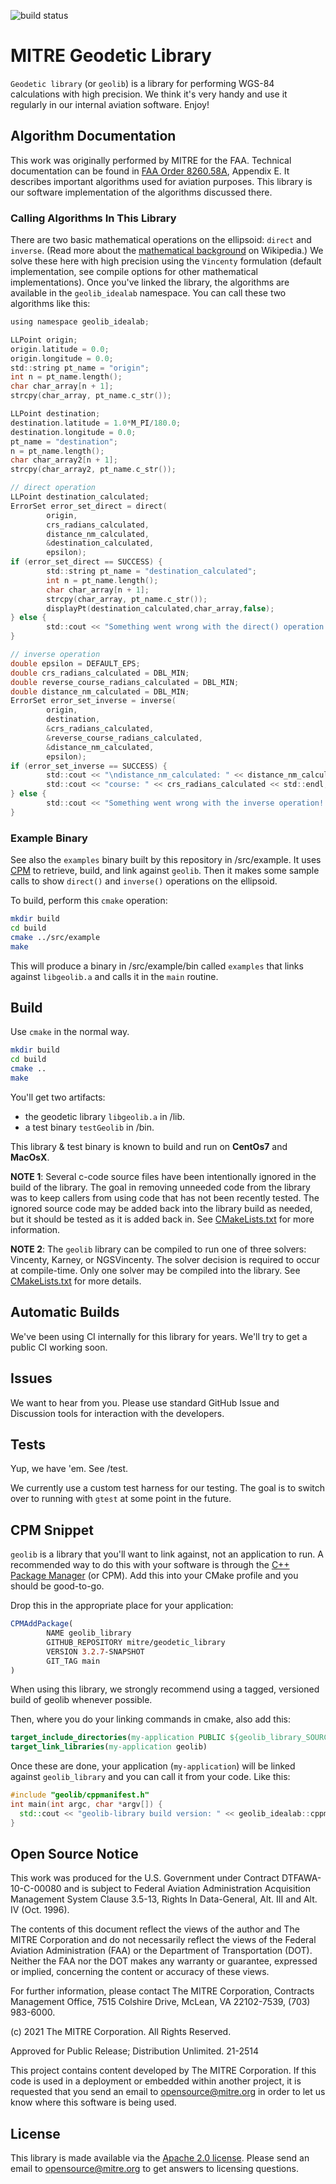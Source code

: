 ![build status](https://github.com/mitre/geodetic_library/actions/workflows/cmake-build.yml/badge.svg)

# MITRE Geodetic Library

`Geodetic library` (or `geolib`) is a library for performing WGS-84 calculations with high precision. We think it's very handy and use it regularly in our internal aviation software. Enjoy!

## Algorithm Documentation

This work was originally performed by MITRE for the FAA. Technical documentation can be found in [FAA Order 8260.58A](https://www.faa.gov/regulations_policies/orders_notices/index.cfm/go/document.information/documentid/1029267), Appendix E. It describes important algorithms used for aviation purposes. This library is our software implementation of the algorithms discussed there.

### Calling Algorithms In This Library

There are two basic mathematical operations on the ellipsoid: `direct` and `inverse`. (Read more about the [mathematical background](https://en.wikipedia.org/wiki/Vincenty%27s_formulae) on Wikipedia.) We solve these here with high precision using the `Vincenty` formulation (default implementation, see compile options for other mathematical implementations). Once you've linked the library, the algorithms are available in the `geolib_idealab` namespace. You can call these two algorithms like this:

```c
using namespace geolib_idealab;

LLPoint origin;
origin.latitude = 0.0;
origin.longitude = 0.0;
std::string pt_name = "origin";
int n = pt_name.length();
char char_array[n + 1];
strcpy(char_array, pt_name.c_str());

LLPoint destination;
destination.latitude = 1.0*M_PI/180.0;
destination.longitude = 0.0;
pt_name = "destination";
n = pt_name.length();
char char_array2[n + 1];
strcpy(char_array2, pt_name.c_str());

// direct operation
LLPoint destination_calculated;
ErrorSet error_set_direct = direct(
        origin,
        crs_radians_calculated,
        distance_nm_calculated,
        &destination_calculated,
        epsilon);
if (error_set_direct == SUCCESS) {
        std::string pt_name = "destination_calculated";
        int n = pt_name.length();
        char char_array[n + 1];
        strcpy(char_array, pt_name.c_str());
        displayPt(destination_calculated,char_array,false);
} else {
        std::cout << "Something went wrong with the direct() operation! " << formatErrorMessage(error_set_direct) << std::endl;
}

// inverse operation
double epsilon = DEFAULT_EPS;
double crs_radians_calculated = DBL_MIN;
double reverse_course_radians_calculated = DBL_MIN;
double distance_nm_calculated = DBL_MIN;
ErrorSet error_set_inverse = inverse(
        origin,
        destination,
        &crs_radians_calculated,
        &reverse_course_radians_calculated,
        &distance_nm_calculated,
        epsilon);
if (error_set_inverse == SUCCESS) {
        std::cout << "\ndistance_nm_calculated: " << distance_nm_calculated << std::endl;
        std::cout << "course: " << crs_radians_calculated << std::endl;
} else {
        std::cout << "Something went wrong with the inverse operation! " << formatErrorMessage(error_set_inverse) << std::endl;
}
```

### Example Binary

See also the `examples` binary built by this repository in /src/example. It uses [CPM](https://github.com/cpm-cmake/CPM.cmake) to retrieve, build, and link against `geolib`. Then it makes some sample calls to show `direct()` and `inverse()` operations on the ellipsoid.

To build, perform this `cmake` operation:

```bash
mkdir build
cd build
cmake ../src/example
make
```

This will produce a binary in /src/example/bin called `examples` that links against `libgeolib.a` and calls it in the `main` routine. 

## Build

Use `cmake` in the normal way.

```bash
mkdir build
cd build
cmake ..
make
```

You'll get two artifacts:

* the geodetic library `libgeolib.a` in /lib. 
* a test binary `testGeolib` in /bin.

This library & test binary is known to build and run on **CentOs7** and **MacOsX**. 

**NOTE 1**: Several c-code source files have been intentionally ignored in the build of the library. The goal in removing unneeded code from the library was to keep callers from using code that has not been recently tested. The ignored source code may be added back into the library build as needed, but it should be tested as it is added back in. See [CMakeLists.txt](/geolib/src/main/c/CMakeLists.txt) for more information.

**NOTE 2**: The `geolib` library can be compiled to run one of three solvers: Vincenty, Karney, or NGSVincenty. The solver decision is required to occur at compile-time. Only one solver may be compiled into the library. See [CMakeLists.txt](/CMakeLists.txt) for more details.

## Automatic Builds

We've been using CI internally for this library for years. We'll try to get a public CI working soon.

## Issues

We want to hear from you. Please use standard GitHub Issue and Discussion tools for interaction with the developers.

## Tests

Yup, we have 'em. See /test.

We currently use a custom test harness for our testing. The goal is to switch over to running with `gtest` at some point in the future.

## CPM Snippet

`geolib` is a library that you'll want to link against, not an application to run. A recommended way to do this with your software is through the [C++ Package Manager](https://github.com/cpm-cmake/CPM.cmake) (or CPM). Add this into your CMake profile and you should be good-to-go.

Drop this in the appropriate place for your application:
```cmake
CPMAddPackage(
        NAME geolib_library
        GITHUB_REPOSITORY mitre/geodetic_library
        VERSION 3.2.7-SNAPSHOT
        GIT_TAG main
)
```
When using this library, we strongly recommend using a tagged, versioned build of geolib whenever possible.

Then, where you do your linking commands in cmake, also add this:
```cmake
target_include_directories(my-application PUBLIC ${geolib_library_SOURCE_DIR}/include)
target_link_libraries(my-application geolib)
```

Once these are done, your application (`my-application`) will be linked against `geolib_library` and you can call it from your code. Like this:

```c++
#include "geolib/cppmanifest.h"
int main(int argc, char *argv[]) {
  std::cout << "geolib-library build version: " << geolib_idealab::cppmanifest::getVersion() << std::endl;
}
```

## Open Source Notice

This work was produced for the U.S. Government under Contract DTFAWA-10-C-00080 and is subject to Federal Aviation Administration Acquisition Management System Clause 3.5-13, Rights In Data-General, Alt. III and Alt. IV (Oct. 1996).

The contents of this document reflect the views of the author and The MITRE Corporation and do not necessarily reflect the views of the Federal Aviation Administration (FAA) or the Department of Transportation (DOT). Neither the FAA nor the DOT makes any warranty or guarantee, expressed or implied, concerning the content or accuracy of these views.

For further information, please contact The MITRE Corporation, Contracts Management Office, 7515 Colshire Drive, McLean, VA 22102-7539, (703) 983-6000.

(c) 2021 The MITRE Corporation. All Rights Reserved.

Approved for Public Release; Distribution Unlimited. 21-2514

This project contains content developed by The MITRE Corporation. If this code is used in a deployment or embedded within another project, it is requested that you send an email to opensource@mitre.org in order to let us know where this software is being used.

## License

This library is made available via the [Apache 2.0 license](https://www.apache.org/licenses/LICENSE-2.0). Please send an email to opensource@mitre.org to get answers to licensing questions.
